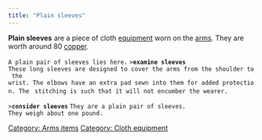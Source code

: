 ```yaml
---
title: "Plain sleeves"
---
```


**Plain sleeves** are a piece of cloth [equipment](equipment "wikilink")
worn on the [arms](arms "wikilink"). They are worth around 80
[copper](gold "wikilink").

`A plain pair of sleeves lies here.`
`>`**`examine sleeves`**
`These long sleeves are designed to cover the arms from the shoulder to the `
`wrist. The elbows have an extra pad sewn into them for added protection. The `
`stitching is such that it will not encumber the wearer.`

`>`**`consider sleeves`**
`They are a plain pair of sleeves.`
`They weigh about one pound.`

[Category: Arms items](Category:_Arms_items "wikilink") [Category: Cloth
equipment](Category:_Cloth_equipment "wikilink")